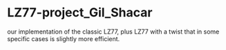 # LZ77-project_Gil_Shacar
our implementation of the classic LZ77, plus LZ77 with a twist that in some specific cases is slightly more efficient.

